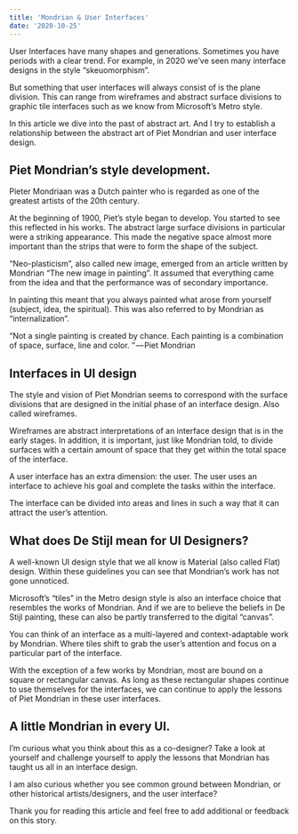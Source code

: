 ```yaml
---
title: 'Mondrian & User Interfaces'
date: '2020-10-25'
---
```


User Interfaces have many shapes and generations. Sometimes you have periods with a clear trend. For example, in 2020 we’ve seen many interface designs in the style “skeuomorphism”.

But something that user interfaces will always consist of is the plane division. This can range from wireframes and abstract surface divisions to graphic tile interfaces such as we know from Microsoft’s Metro style.

In this article we dive into the past of abstract art. And I try to establish a relationship between the abstract art of Piet Mondrian and user interface design.

## Piet Mondrian’s style development. ##

Pieter Mondriaan was a Dutch painter who is regarded as one of the greatest artists of the 20th century.

At the beginning of 1900, Piet’s style began to develop. You started to see this reflected in his works. The abstract large surface divisions in particular were a striking appearance. This made the negative space almost more important than the strips that were to form the shape of the subject.

“Neo-plasticism”, also called new image, emerged from an article written by Mondrian “The new image in painting”. It assumed that everything came from the idea and that the performance was of secondary importance.

In painting this meant that you always painted what arose from yourself (subject, idea, the spiritual). This was also referred to by Mondrian as “internalization”.

“Not a single painting is created by chance. Each painting is a combination of space, surface, line and color. ” — Piet Mondrian

## Interfaces in UI design ##

The style and vision of Piet Mondrian seems to correspond with the surface divisions that are designed in the initial phase of an interface design. Also called wireframes.

Wireframes are abstract interpretations of an interface design that is in the early stages. In addition, it is important, just like Mondrian told, to divide surfaces with a certain amount of space that they get within the total space of the interface.

A user interface has an extra dimension: the user. The user uses an interface to achieve his goal and complete the tasks within the interface.

The interface can be divided into areas and lines in such a way that it can attract the user’s attention.

## What does De Stijl mean for UI Designers? ##

A well-known UI design style that we all know is Material (also called Flat) design. Within these guidelines you can see that Mondrian’s work has not gone unnoticed.

Microsoft’s “tiles” in the Metro design style is also an interface choice that resembles the works of Mondrian. And if we are to believe the beliefs in De Stijl painting, these can also be partly transferred to the digital “canvas”.

You can think of an interface as a multi-layered and context-adaptable work by Mondrian. Where tiles shift to grab the user’s attention and focus on a particular part of the interface.

With the exception of a few works by Mondrian, most are bound on a square or rectangular canvas. As long as these rectangular shapes continue to use themselves for the interfaces, we can continue to apply the lessons of Piet Mondrian in these user interfaces.

## A little Mondrian in every UI. ##

I’m curious what you think about this as a co-designer? Take a look at yourself and challenge yourself to apply the lessons that Mondrian has taught us all in an interface design.

I am also curious whether you see common ground between Mondrian, or other historical artists/designers, and the user interface?

Thank you for reading this article and feel free to add additional or feedback on this story.

